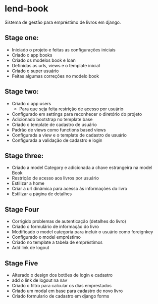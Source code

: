 # lend-book
Sistema de gestão para empréstimo de livros em django.

## Stage one:

* Iniciado o projeto e feitas as configurações iniciais
* Criado o app books
* Criado os modelos book e loan
* Definidas as urls, views e o template inicial
* Criado o super usuário
* Feitas algumas correções no modelo book

## Stage two:

* Criado o app users
    - Para que seja feita restrição de acesso por usuário
* Configurado em settings para reconhecer o diretório do projeto
* Adicionado bootstrap no template base
* Criado o template de cadastro de usuário
* Padrão de views como functions based views
* Configurada a view e o template de cadastro de usuário
* Configurada a validação de cadastro e login

## Stage three:

* Criado a model Category e adicionada a chave estrangeira na model Book
* Restrição de acesso aos livros por usuário
* Estilizar a home
* Criar a url dinâmica para acesso às informações do livro
* Estilizar a página de detalhes

## Stage Four

* Corrigido problemas de autenticação (detalhes do livro)
* Criado o formulário de informação do livro
* Modificado o model categoria para incluir o usuário como foreignkey
* Configurado o model empréstimo
* Criado no template a tabela de empréstimos
* Add link de logout

## Stage Five

* Alterado o design dos botões de login e cadastro
* add o link de logout na nav
* Criado o filtro para calcular os dias emprestados
* Criado um modal em base para cadastro de novo livro
* Criado formulario de cadastro em django forms
